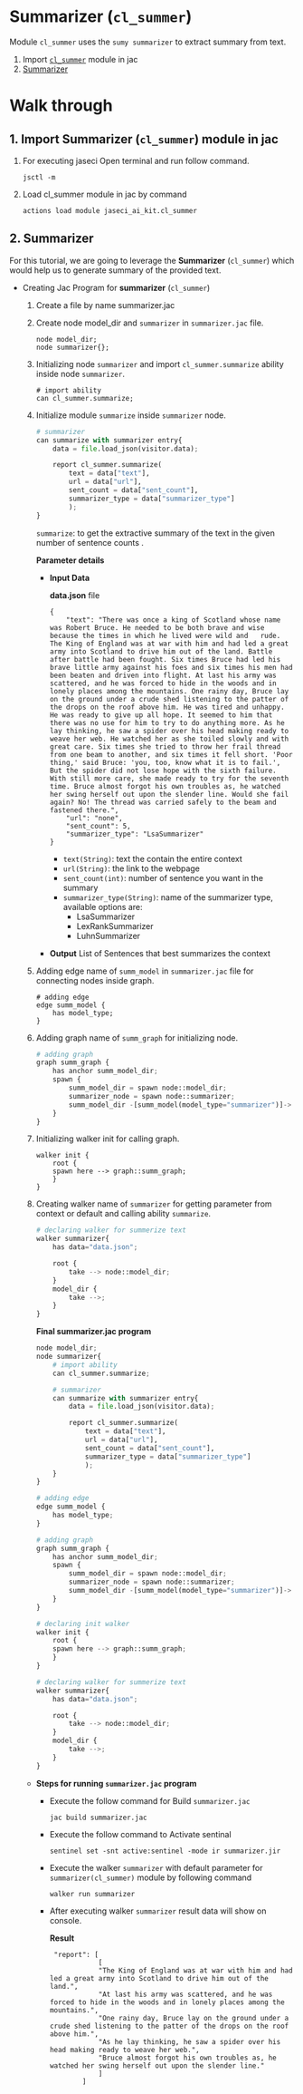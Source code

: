 # **Summarizer (`cl_summer`)**

Module `cl_summer` uses the `sumy summarizer` to extract summary from text.

1. Import [`cl_summer`](#1-import-summarizer-cl_summer-module-in-jac) module in jac
2. [Summarizer](#2-summarizer)

# **Walk through**

## **1. Import Summarizer (`cl_summer`) module in jac**
1. For executing jaseci Open terminal and run follow command.
    ```
    jsctl -m
    ```
2.  Load cl_summer module in jac by command
    ```
    actions load module jaseci_ai_kit.cl_summer
    ```


## **2. Summarizer**
For this tutorial, we are going to leverage the **Summarizer** (`cl_summer`) which would help us to generate summary of the provided text.

* Creating Jac Program for **summarizer** (`cl_summer`)

    1. Create a file by name summarizer.jac
    2. Create node model_dir and `summarizer` in `summarizer.jac` file.

        ```
        node model_dir;
        node summarizer{};
        ```
    3. Initializing node `summarizer` and import `cl_summer.summarize` ability inside node `summarizer`.

        ```
        # import ability
        can cl_summer.summarize;
        ```

    4. Initialize module `summarize` inside `summarizer` node.

        ```python
        # summarizer
        can summarize with summarizer entry{
            data = file.load_json(visitor.data);

            report cl_summer.summarize(
                text = data["text"],
                url = data["url"],
                sent_count = data["sent_count"],
                summarizer_type = data["summarizer_type"]
                );
        }
        ```
        `summarize`: to get the extractive summary of the text in the given number of sentence counts .

        **Parameter details**

        * **Input Data**

            **data.json** file
            ```
            {
                "text": "There was once a king of Scotland whose name was Robert Bruce. He needed to be both brave and wise because the times in which he lived were wild and   rude. The King of England was at war with him and had led a great army into Scotland to drive him out of the land. Battle after battle had been fought. Six times Bruce had led his brave little army against his foes and six times his men had been beaten and driven into flight. At last his army was scattered, and he was forced to hide in the woods and in lonely places among the mountains. One rainy day, Bruce lay on the ground under a crude shed listening to the patter of the drops on the roof above him. He was tired and unhappy. He was ready to give up all hope. It seemed to him that there was no use for him to try to do anything more. As he lay thinking, he saw a spider over his head making ready to weave her web. He watched her as she toiled slowly and with great care. Six times she tried to throw her frail thread from one beam to another, and six times it fell short. 'Poor thing,' said Bruce: 'you, too, know what it is to fail.', But the spider did not lose hope with the sixth failure. With still more care, she made ready to try for the seventh time. Bruce almost forgot his own troubles as, he watched her swing herself out upon the slender line. Would she fail again? No! The thread was carried safely to the beam and fastened there.",
                "url": "none",
                "sent_count": 5,
                "summarizer_type": "LsaSummarizer"
            }
            ```
            * `text(String)`: text the contain the entire context
            * `url(String)`: the link to the webpage
            * `sent_count(int)`: number of sentence you want in the summary
            * `summarizer_type(String)`: name of the summarizer type, available options are:
                * LsaSummarizer
                * LexRankSummarizer
                * LuhnSummarizer

        * **Output**
        List of Sentences that best summarizes the context

    5. Adding edge name of `summ_model` in `summarizer.jac` file for connecting nodes inside graph.
        ```
        # adding edge
        edge summ_model {
            has model_type;
        }
        ```
    6. Adding graph name of `summ_graph` for initializing node.
        ```python
        # adding graph
        graph summ_graph {
            has anchor summ_model_dir;
            spawn {
                summ_model_dir = spawn node::model_dir;
                summarizer_node = spawn node::summarizer;
                summ_model_dir -[summ_model(model_type="summarizer")]-> summarizer_node;
            }
        }
        ```
    7. Initializing walker init for calling graph.
        ```
        walker init {
            root {
            spawn here --> graph::summ_graph;
            }
        }
        ```
    8. Creating walker name of `summarizer` for getting parameter from context or default and calling ability `summarize`.
        ```python
        # declaring walker for summerize text
        walker summarizer{
            has data="data.json";

            root {
                take --> node::model_dir;
            }
            model_dir {
                take -->;
            }
        }
        ```
        **Final summarizer.jac program**
        ```python
        node model_dir;
        node summarizer{
            # import ability
            can cl_summer.summarize;

            # summarizer
            can summarize with summarizer entry{
                data = file.load_json(visitor.data);

                report cl_summer.summarize(
                    text = data["text"],
                    url = data["url"],
                    sent_count = data["sent_count"],
                    summarizer_type = data["summarizer_type"]
                    );
            }
        }

        # adding edge
        edge summ_model {
            has model_type;
        }

        # adding graph
        graph summ_graph {
            has anchor summ_model_dir;
            spawn {
                summ_model_dir = spawn node::model_dir;
                summarizer_node = spawn node::summarizer;
                summ_model_dir -[summ_model(model_type="summarizer")]-> summarizer_node;
            }
        }

        # declaring init walker
        walker init {
            root {
            spawn here --> graph::summ_graph;
            }
        }

        # declaring walker for summerize text
        walker summarizer{
            has data="data.json";

            root {
                take --> node::model_dir;
            }
            model_dir {
                take -->;
            }
        }
        ```
    * **Steps for running `summarizer.jac` program**

        * Execute the follow command for Build `summarizer.jac`

            ```
            jac build summarizer.jac
            ```
        * Execute the follow command to Activate sentinal

            ```
            sentinel set -snt active:sentinel -mode ir summarizer.jir
            ```
        * Execute the walker `summarizer` with default parameter for `summarizer(cl_summer)` module by following command
            ```
            walker run summarizer
            ```
        * After executing walker `summarizer` result data will show on console.

            **Result**
            ```
             "report": [
                        [
                        "The King of England was at war with him and had led a great army into Scotland to drive him out of the land.",
                        "At last his army was scattered, and he was forced to hide in the woods and in lonely places among the mountains.",
                        "One rainy day, Bruce lay on the ground under a crude shed listening to the patter of the drops on the roof above him.",
                        "As he lay thinking, he saw a spider over his head making ready to weave her web.",
                        "Bruce almost forgot his own troubles as, he watched her swing herself out upon the slender line."
                        ]
                    ]
            ```